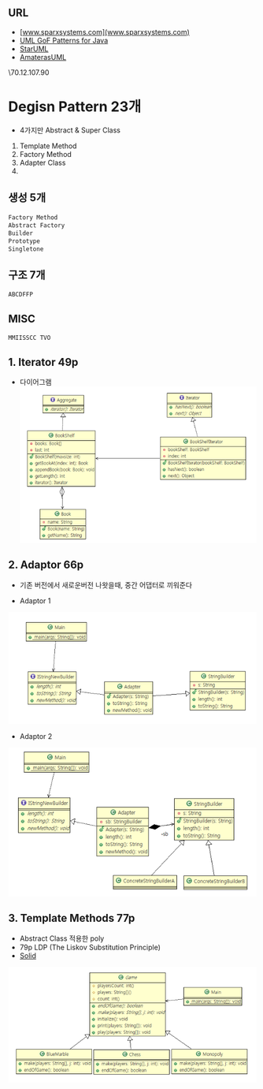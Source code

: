 ## URL
- [www.sparxsystems.com](www.sparxsystems.com)
- [UML GoF Patterns for Java](http://www.sparxsystems.com/resources/developers/uml_patterns.html)
- [StarUML](http://staruml.io/)
- [AmaterasUML](http://amateras.osdn.jp/cgi-bin/fswiki_en/wiki.cgi?page=AmaterasUML)



\\70.12.107.90

# Degisn Pattern 23개
- 4가지만 Abstract & Super Class
1. Template Method
2. Factory Method
3. Adapter Class
4. 

## 생성 5개
    Factory Method
    Abstract Factory
    Builder
    Prototype
    Singletone

## 구조 7개
    ABCDFFP

## MISC
    MMIISSCC TVO



## 1. Iterator 49p
- 다이어그램
![img](../be_Iterator/img.PNG)

## 2. Adaptor 66p
- 기존 버전에서 새로운버전 나왓을때, 중간 어댑터로 끼워준다

- Adaptor 1

![img](../st_Adapter2Class/img.PNG)

- Adaptor 2

![img](../st_Adapter2Object/img.PNG)

## 3. Template Methods 77p
- Abstract Class 적용한 poly
- 79p LDP (The Liskov Substitution Principle)
- [Solid](https://en.wikipedia.org/wiki/SOLID_(object-oriented_design))

![img](../be_TemplateMethod2/img.PNG)